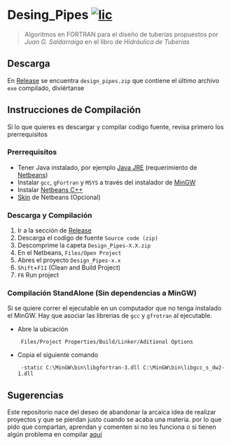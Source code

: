 # Desing_Pipes  [![lic](https://img.shields.io/badge/Licence-MIT-blue.svg)](LICENSE)
> Algoritmos en FORTRAN para el diseño de tuberías propuestos por *Juan G. Saldarraiga* en el libro de *Hidráulica de Tuberías*

## Descarga
 En [Release] se encuentra `design_pipes.zip`  que contiene el último archivo `exe` compilado, diviértanse
 
## Instrucciones de Compilación
Si lo que quieres es descargar y compilar codigo fuente, revisa primero los prerrequisitos

### Prerrequisitos
 - Tener Java instalado, por ejemplo [Java JRE] (requerimiento de [Netbeans])
 - Instalar `gcc`, `gFortran` y `MSYS` a través del instalador de [MinGW]
 - Instalar [Netbeans C++]
 - [Skin] de Netbeans (Opcional)
 
### Descarga y Compilación
 1. Ir a la sección de [Release]
 2. Descarga el codigo de fuente `Source code (zip)`
 2. Descomprime la capeta `Design_Pipes-X.X.zip`
 3. En el Netbeans, `Files/Open Project`
 4. Abres el proyecto `Design_Pipes-x.x`
 8. `Shift`+`F11` (Clean and Build Project)
 9. `F6` Run project

### Compilación StandAlone (Sin dependencias a MinGW)
Si se quiere correr el ejecutable en un computador que no tenga instalado el MinGW. Hay que asociar las librerias de `gcc` y `gfrotran` al ejecutable. 

 - Abre la ubicación

		Files/Project Properties/Build/Linker/Aditional Options

 - Copia el siguiente comando
 
		-static C:\MinGW\bin\libgfortran-3.dll C:\MinGW\bin\libgcc_s_dw2-1.dll

## Sugerencias
Este repositorio nace del deseo de abandonar la arcaica idea de realizar proyectos y que se pierdan justo cuando se acaba una materia. por lo que pido que compartan, aprendan y comenten si no les funciona o si tienen algún problema en compilar [aquí](https://github.com/Athesto/Desing_Pipes/issues)

[Release]: https://github.com/Athesto/Desing_Pipes/releases
[Netbeans]: https://netbeans.org/community/releases/82/install.html#requiredsoftware
[licence]: http://google.com
[Java JRE]: http://www.oracle.com/technetwork/java/javase/downloads/index.html
[MinGW]: http://www.mingw.org/
[Netbeans C++]: https://netbeans.org/downloads/
[Skin]: http://plugins.netbeans.org/plugin/62424/darcula-laf-for-netbeans
